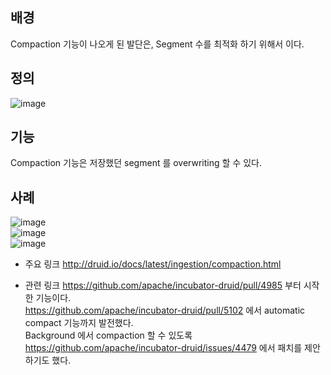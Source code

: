 ## 배경
Compaction 기능이 나오게 된 발단은, Segment 수를 최적화 하기 위해서 이다. </br>

## 정의
![image](https://image.slidesharecdn.com/236deview2018jihoonson-final-181012031726/95/236-29-638.jpg?cb=1539318480) </br>

## 기능
Compaction 기능은 저장했던 segment 를 overwriting 할 수 있다. </br>

## 사례
![image](https://image.slidesharecdn.com/236deview2018jihoonson-final-181012031726/95/236-31-638.jpg?cb=1539318480) </br>
![image](https://image.slidesharecdn.com/236deview2018jihoonson-final-181012031726/95/236-32-638.jpg?cb=1539318480) </br>
![image](https://image.slidesharecdn.com/236deview2018jihoonson-final-181012031726/95/236-33-638.jpg?cb=1539318480) </br>

* 주요 링크
http://druid.io/docs/latest/ingestion/compaction.html </br>

* 관련 링크
https://github.com/apache/incubator-druid/pull/4985 부터 시작한 기능이다. </br>
https://github.com/apache/incubator-druid/pull/5102 에서 automatic compact 기능까지 발전했다. </br>
Background 에서 compaction 할 수 있도록 https://github.com/apache/incubator-druid/issues/4479 에서 패치를 제안하기도 했다. </br>

